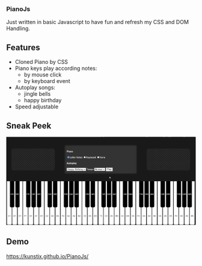 ### PianoJs

Just written in basic Javascript to have fun and refresh my CSS and DOM Handling.

## Features

- Cloned Piano by CSS
- Piano keys play according notes:
  - by mouse click
  - by keyboard event
- Autoplay songs:
  - jingle bells
  - happy birthday
- Speed adjustable

## Sneak Peek

![alt text](piano.gif?raw=true)

## Demo

https://kunstix.github.io/PianoJs/
